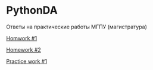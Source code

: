 # PythonDA
Ответы на практические работы МГПУ (магистратура)

[Homwork #1](https://github.com/MikeRuz551/PythonDA/blob/main/01work_Python.ipynb)

[Homework #2](https://github.com/MikeRuz551/PythonDA/blob/main/%2202hw_numpy_ipynb%22.ipynb)

[Practice work #1](https://github.com/MikeRuz551/PythonDA/blob/main/Practice1.ipynb)

